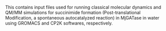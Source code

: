 This contains input files used for running classical molecular dynamics and QM/MM simulations for succinimide formation (Post-translational Modification, a spontaneous autocatalyzed reaction) in MjGATase in water using GROMACS and CP2K softwares, respectively.

